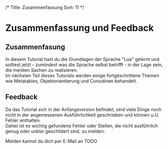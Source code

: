 /*
  Title: Zusammenfassung
  Sort: 11
*/
# Zusammenfassung und Feedback
## Zusammenfasung
In diesem Tutorial hast du die Grundlagen der Sprache "Lua" gelernt und solltest jetzt - zumindest was die Sprache selbst betrifft - in der Lage sein, die meisten Sachen zu realisieren.   
Im nächsten Teil dieses Tutorials werden einige fortgeschrittene Themen wie Metatables, Objektorientierung und Coroutinen behandelt.
  
## Feedback
Da das Tutorial sich in der Anfangsversion befindet, sind viele Dinge noch nicht in der angemessenen Ausführlichkeit geschrieben und können u.U. Fehler enthalten.   
Daher ist es wichtig gefundene Fehler oder Stellen, die nicht ausführlich genug oder unklar geschildert sind, zu melden.

Melden kannst du dich per E-Mail an TODO
